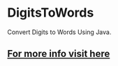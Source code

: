 DigitsToWords
=============

Convert Digits to Words Using Java.

<h2><a href="http://compilr.org/java/convert-digits-into-words/" target="_blank">For more info visit here</a></h2>
